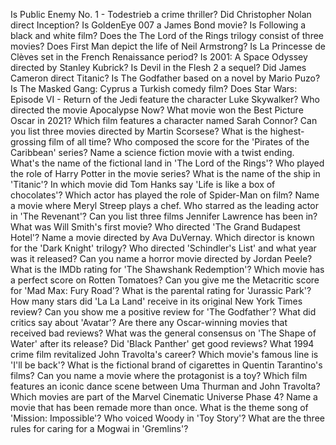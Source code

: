 Is Public Enemy No. 1 - Todestrieb a crime thriller?
             Did Christopher Nolan direct Inception?
             Is GoldenEye 007 a James Bond movie?
             Is Following a black and white film?
             Does the The Lord of the Rings trilogy consist of three movies?
             Does First Man depict the life of Neil Armstrong?
             Is La Princesse de Clèves set in the French Renaissance period?
             Is 2001: A Space Odyssey directed by Stanley Kubrick?
             Is Devil in the Flesh 2  a sequel?
             Did James Cameron direct Titanic?
             Is The Godfather based on a novel by Mario Puzo?
             Is The Masked Gang: Cyprus a Turkish comedy film?
             Does Star Wars: Episode VI - Return of the Jedi feature the character Luke Skywalker?
             Who directed the movie Apocalypse Now?
             What movie won the Best Picture Oscar in 2021?
             Which film features a character named Sarah Connor?
             Can you list three movies directed by Martin Scorsese?
             What is the highest-grossing film of all time?
             Who composed the score for the 'Pirates of the Caribbean' series?
             Name a science fiction movie with a twist ending.
             What's the name of the fictional land in 'The Lord of the Rings'?
             Who played the role of Harry Potter in the movie series?
             What is the name of the ship in 'Titanic'?
             In which movie did Tom Hanks say 'Life is like a box of chocolates'?
             Which actor has played the role of Spider-Man on film?
             Name a movie where Meryl Streep plays a chef.
             Who starred as the leading actor in 'The Revenant'?
             Can you list three films Jennifer Lawrence has been in?
             What was Will Smith's first movie?
             Who directed 'The Grand Budapest Hotel'?
             Name a movie directed by Ava DuVernay.
             Which director is known for the 'Dark Knight' trilogy?
             Who directed 'Schindler's List' and what year was it released?
             Can you name a horror movie directed by Jordan Peele?
             What is the IMDb rating for 'The Shawshank Redemption'?
             Which movie has a perfect score on Rotten Tomatoes?
             Can you give me the Metacritic score for 'Mad Max: Fury Road'?
             What is the parental rating for 'Jurassic Park'?
             How many stars did 'La La Land' receive in its original New York Times review?
             Can you show me a positive review for 'The Godfather'?
             What did critics say about 'Avatar'?
             Are there any Oscar-winning movies that received bad reviews?
             What was the general consensus on 'The Shape of Water' after its release?
             Did 'Black Panther' get good reviews?
             What 1994 crime film revitalized John Travolta's career?
             Which movie's famous line is 'I'll be back'?
             What is the fictional brand of cigarettes in Quentin Tarantino's films?
             Can you name a movie where the protagonist is a toy?
             Which film features an iconic dance scene between Uma Thurman and John Travolta?
             Which movies are part of the Marvel Cinematic Universe Phase 4?
             Name a movie that has been remade more than once.
             What is the theme song of 'Mission: Impossible'?
             Who voiced Woody in 'Toy Story'?
             What are the three rules for caring for a Mogwai in 'Gremlins'?